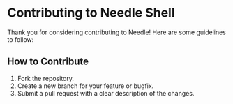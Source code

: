 # Contributing to Needle Shell

Thank you for considering contributing to Needle! Here are some guidelines to follow:

## How to Contribute
1. Fork the repository.
2. Create a new branch for your feature or bugfix.
3. Submit a pull request with a clear description of the changes.
